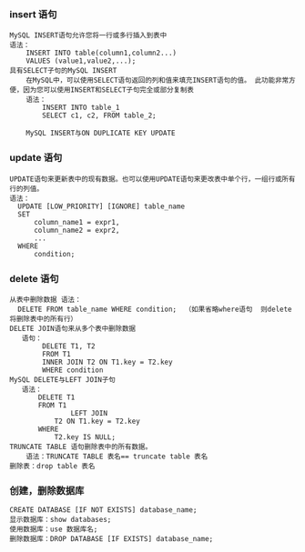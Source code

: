 ### insert 语句
    MySQL INSERT语句允许您将一行或多行插入到表中
    语法：
        INSERT INTO table(column1,column2...)
        VALUES (value1,value2,...);
    具有SELECT子句的MySQL INSERT
        在MySQL中，可以使用SELECT语句返回的列和值来填充INSERT语句的值。 此功能非常方便，因为您可以使用INSERT和SELECT子句完全或部分复制表
        语法：
            INSERT INTO table_1
            SELECT c1, c2, FROM table_2;    
            
        MySQL INSERT与ON DUPLICATE KEY UPDATE
### update 语句
    UPDATE语句来更新表中的现有数据。也可以使用UPDATE语句来更改表中单个行，一组行或所有行的列值。
    语法：
      UPDATE [LOW_PRIORITY] [IGNORE] table_name 
      SET 
          column_name1 = expr1,
          column_name2 = expr2,
          ...
      WHERE
          condition;
### delete 语句
    从表中删除数据 语法：
      DELETE FROM table_name WHERE condition;  （如果省略where语句  则delete将删除表中的所有行）
    DELETE JOIN语句来从多个表中删除数据 
       语句：
            DELETE T1, T2
            FROM T1
            INNER JOIN T2 ON T1.key = T2.key
            WHERE condition
    MySQL DELETE与LEFT JOIN子句     
       语法：  
           DELETE T1 
           FROM T1
                   LEFT JOIN
               T2 ON T1.key = T2.key 
           WHERE
               T2.key IS NULL;
    TRUNCATE TABLE 语句删除表中的所有数据。
        语法：TRUNCATE TABLE 表名== truncate table 表名
    删除表：drop table 表名
### 创建，删除数据库
    CREATE DATABASE [IF NOT EXISTS] database_name;
    显示数据库：show databases;
    使用数据库：use 数据库名;
    删除数据库：DROP DATABASE [IF EXISTS] database_name;
    
    